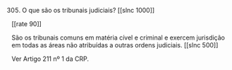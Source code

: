 305. O que são os tribunais judiciais?
[[slnc 1000]]

[[rate 90]]

São os tribunais comuns em matéria cível e criminal e exercem jurisdição em todas as áreas não atribuídas a outras ordens judiciais.
[[slnc 500]]

Ver Artigo 211 nº 1 da CRP.
